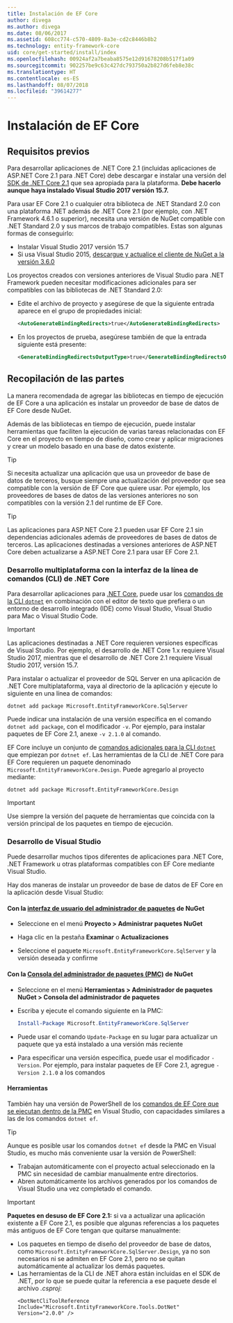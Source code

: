 ```yaml
---
title: Instalación de EF Core
author: divega
ms.author: divega
ms.date: 08/06/2017
ms.assetid: 608cc774-c570-4809-8a3e-cd2c8446b8b2
ms.technology: entity-framework-core
uid: core/get-started/install/index
ms.openlocfilehash: 00924af2a7beaba8575e12d91678208b517f1a09
ms.sourcegitcommit: 902257be9c63c427dc793750a2b827d6feb8e38c
ms.translationtype: HT
ms.contentlocale: es-ES
ms.lasthandoff: 08/07/2018
ms.locfileid: "39614277"
---
```

# <a name="installing-ef-core"></a>Instalación de EF Core

## <a name="prerequisites"></a>Requisitos previos

Para desarrollar aplicaciones de .NET Core 2.1 (incluidas aplicaciones de ASP.NET Core 2.1 para .NET Core) debe descargar e instalar una versión del [SDK de .NET Core 2.1](https://www.microsoft.com/net/download/core) que sea apropiada para la plataforma. **Debe hacerlo aunque haya instalado Visual Studio 2017 versión 15.7.**

Para usar EF Core 2.1 o cualquier otra biblioteca de .NET Standard 2.0 con una plataforma .NET además de .NET Core 2.1 (por ejemplo, con .NET Framework 4.6.1 o superior), necesita una versión de NuGet compatible con .NET Standard 2.0 y sus marcos de trabajo compatibles. Estas son algunas formas de conseguirlo:

* Instalar Visual Studio 2017 versión 15.7
* Si usa Visual Studio 2015, [descargue y actualice el cliente de NuGet a la versión 3.6.0](https://www.nuget.org/downloads)

Los proyectos creados con versiones anteriores de Visual Studio para .NET Framework pueden necesitar modificaciones adicionales para ser compatibles con las bibliotecas de .NET Standard 2.0:

* Edite el archivo de proyecto y asegúrese de que la siguiente entrada aparece en el grupo de propiedades inicial:
  ``` xml
  <AutoGenerateBindingRedirects>true</AutoGenerateBindingRedirects>
  ```

* En los proyectos de prueba, asegúrese también de que la entrada siguiente está presente:
  ``` xml
  <GenerateBindingRedirectsOutputType>true</GenerateBindingRedirectsOutputType>
  ```

## <a name="getting-the-bits"></a>Recopilación de las partes
La manera recomendada de agregar las bibliotecas en tiempo de ejecución de EF Core a una aplicación es instalar un proveedor de base de datos de EF Core desde NuGet.

Además de las bibliotecas en tiempo de ejecución, puede instalar herramientas que faciliten la ejecución de varias tareas relacionadas con EF Core en el proyecto en tiempo de diseño, como crear y aplicar migraciones y crear un modelo basado en una base de datos existente.

> [!TIP]  
> Si necesita actualizar una aplicación que usa un proveedor de base de datos de terceros, busque siempre una actualización del proveedor que sea compatible con la versión de EF Core que quiere usar. Por ejemplo, los proveedores de bases de datos de las versiones anteriores no son compatibles con la versión 2.1 del runtime de EF Core.  

> [!TIP]  
> Las aplicaciones para ASP.NET Core 2.1 pueden usar EF Core 2.1 sin dependencias adicionales además de proveedores de bases de datos de terceros. Las aplicaciones destinadas a versiones anteriores de ASP.NET Core deben actualizarse a ASP.NET Core 2.1 para usar EF Core 2.1.

<a name="cli"></a>
### <a name="cross-platform-development-using-the-net-core-command-line-interface-cli"></a>Desarrollo multiplataforma con la interfaz de la línea de comandos (CLI) de .NET Core

Para desarrollar aplicaciones para [.NET Core](https://www.microsoft.com/net/download/core), puede usar los [comandos de la CLI `dotnet`](https://docs.microsoft.com/dotnet/core/tools/) en combinación con el editor de texto que prefiera o un entorno de desarrollo integrado (IDE) como Visual Studio, Visual Studio para Mac o Visual Studio Code.

> [!IMPORTANT]  
> Las aplicaciones destinadas a .NET Core requieren versiones específicas de Visual Studio. Por ejemplo, el desarrollo de .NET Core 1.x requiere Visual Studio 2017, mientras que el desarrollo de .NET Core 2.1 requiere Visual Studio 2017, versión 15.7.

Para instalar o actualizar el proveedor de SQL Server en una aplicación de .NET Core multiplataforma, vaya al directorio de la aplicación y ejecute lo siguiente en una línea de comandos:

``` Console
dotnet add package Microsoft.EntityFrameworkCore.SqlServer
```

Puede indicar una instalación de una versión específica en el comando `dotnet add package`, con el modificador `-v`. Por ejemplo, para instalar paquetes de EF Core 2.1, anexe `-v 2.1.0` al comando.

EF Core incluye un conjunto de [comandos adicionales para la CLI `dotnet`](../../miscellaneous/cli/dotnet.md) que empiezan por `dotnet ef`. Las herramientas de la CLI de .NET Core para EF Core requieren un paquete denominado `Microsoft.EntityFrameworkCore.Design`. Puede agregarlo al proyecto mediante:

 ``` Console    
dotnet add package Microsoft.EntityFrameworkCore.Design 
``` 

> [!IMPORTANT]      
> Use siempre la versión del paquete de herramientas que coincida con la versión principal de los paquetes en tiempo de ejecución.

<a name="visual-studio"></a>
### <a name="visual-studio-development"></a>Desarrollo de Visual Studio

Puede desarrollar muchos tipos diferentes de aplicaciones para .NET Core, .NET Framework u otras plataformas compatibles con EF Core mediante Visual Studio.

Hay dos maneras de instalar un proveedor de base de datos de EF Core en la aplicación desde Visual Studio:

#### <a name="using-nugets-package-manager-user-interfacehttpsdocsmicrosoftcomnugettoolspackage-manager-ui"></a>Con la [interfaz de usuario del administrador de paquetes](https://docs.microsoft.com/nuget/tools/package-manager-ui) de NuGet

* Seleccione en el menú **Proyecto > Administrar paquetes NuGet**

* Haga clic en la pestaña **Examinar** o **Actualizaciones**

* Seleccione el paquete `Microsoft.EntityFrameworkCore.SqlServer` y la versión deseada y confirme

#### <a name="using-nugets-package-manager-console-pmchttpsdocsmicrosoftcomnugettoolspackage-manager-console"></a>Con la [Consola del administrador de paquetes (PMC)](https://docs.microsoft.com/nuget/tools/package-manager-console) de NuGet

* Seleccione en el menú **Herramientas > Administrador de paquetes NuGet > Consola del administrador de paquetes**

* Escriba y ejecute el comando siguiente en la PMC:

  ``` PowerShell  
  Install-Package Microsoft.EntityFrameworkCore.SqlServer
  ```
* Puede usar el comando `Update-Package` en su lugar para actualizar un paquete que ya está instalado a una versión más reciente

* Para especificar una versión específica, puede usar el modificador `-Version`. Por ejemplo, para instalar paquetes de EF Core 2.1, agregue `-Version 2.1.0` a los comandos

#### <a name="tools"></a>Herramientas

También hay una versión de PowerShell de los [comandos de EF Core que se ejecutan dentro de la PMC](../../miscellaneous/cli/powershell.md) en Visual Studio, con capacidades similares a las de los comandos `dotnet ef`. 

> [!TIP]  
> Aunque es posible usar los comandos `dotnet ef` desde la PMC en Visual Studio, es mucho más conveniente usar la versión de PowerShell:
> * Trabajan automáticamente con el proyecto actual seleccionado en la PMC sin necesidad de cambiar manualmente entre directorios.  
> * Abren automáticamente los archivos generados por los comandos de Visual Studio una vez completado el comando.

> [!IMPORTANT]  
> **Paquetes en desuso de EF Core 2.1:** si va a actualizar una aplicación existente a EF Core 2.1, es posible que algunas referencias a los paquetes más antiguos de EF Core tengan que quitarse manualmente:
> * Los paquetes en tiempo de diseño del proveedor de base de datos, como `Microsoft.EntityFrameworkCore.SqlServer.Design`, ya no son necesarios ni se admiten en EF Core 2.1, pero no se quitan automáticamente al actualizar los demás paquetes.
> * Las herramientas de la CLI de .NET ahora están incluidas en el SDK de .NET, por lo que se puede quitar la referencia a ese paquete desde el archivo *.csproj*:
>   ```
>   <DotNetCliToolReference Include="Microsoft.EntityFrameworkCore.Tools.DotNet" Version="2.0.0" />
>   ```
